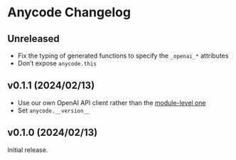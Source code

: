 # Anycode Changelog

## Unreleased

* Fix the typing of generated functions to specify the `_openai_*` attributes
* Don’t expose `anycode.this`

## v0.1.1 (2024/02/13)

* Use our own OpenAI API client rather than the [module-level one][mlo]
* Set `anycode.__version__`

[mlo]: https://github.com/openai/openai-python?tab=readme-ov-file#module-level-client

## v0.1.0 (2024/02/13)

Initial release.
